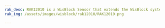 ```yaml
---
rak_desc: RAK12010 is a WisBlock Sensor that extends the WisBlock system to have ambient light sensing capability. It uses the VEML7700 chip from Vishay Semiconductors with an I2C interface making it easy to build an ambient light data acquisition system.
rak_img: /assets/images/wisblock/rak12010/RAK12010.png

---
```


<rk-redirect to="/Product-Categories/WisBlock/RAK12010/Overview/" />